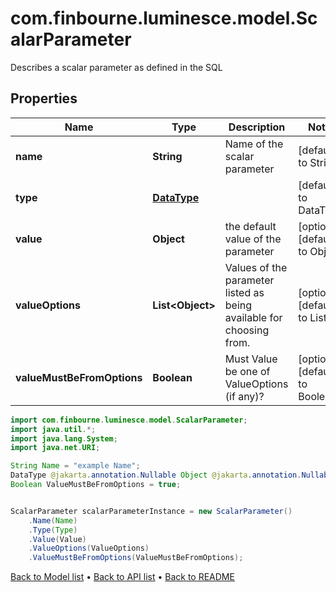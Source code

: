 # com.finbourne.luminesce.model.ScalarParameter
Describes a scalar parameter as defined in the SQL

## Properties

Name | Type | Description | Notes
------------ | ------------- | ------------- | -------------
**name** | **String** | Name of the scalar parameter | [default to String]
**type** | [**DataType**](DataType.md) |  | [default to DataType]
**value** | **Object** | the default value of the parameter | [optional] [default to Object]
**valueOptions** | **List&lt;Object&gt;** | Values of the parameter listed as being available for choosing from. | [optional] [default to List<Object>]
**valueMustBeFromOptions** | **Boolean** | Must Value be one of ValueOptions (if any)? | [optional] [default to Boolean]

```java
import com.finbourne.luminesce.model.ScalarParameter;
import java.util.*;
import java.lang.System;
import java.net.URI;

String Name = "example Name";
DataType @jakarta.annotation.Nullable Object @jakarta.annotation.Nullable List<Object> ValueOptions = new List<Object>();
Boolean ValueMustBeFromOptions = true;


ScalarParameter scalarParameterInstance = new ScalarParameter()
    .Name(Name)
    .Type(Type)
    .Value(Value)
    .ValueOptions(ValueOptions)
    .ValueMustBeFromOptions(ValueMustBeFromOptions);
```


[Back to Model list](../README.md#documentation-for-models) &#8226; [Back to API list](../README.md#documentation-for-api-endpoints) &#8226; [Back to README](../README.md)
